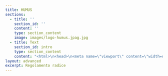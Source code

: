 ```yaml
---
title: HUMUS
sections:
  - title: ''
    section_id: ''
    content: ''
    type: section_content
    image: images/logo-humus.jpag.jpg
  - title: Text
    section_id: intro
    type: section_content
    content: "<html>\n<head>\n<meta name=\"viewport\" content=\"width=device-width, initial-scale=1\">\n<style>\n#more {display: none;}\n</style>\n\t\n<link href=\"https://fonts.googleapis.com/css2?family=Montserrat:wght@200&display=swap\" rel=\"stylesheet\">\n\n<style>\nbody {\n    font-family: 'Montserrat';font-size: 22px;\n}\n</style>\n\t\n<script>\nfunction myFunction(button, moreTextId) {\n  var moreText = document.getElementById(moreTextId);\n\n  if (moreText.style.display === \"none\") {\n    this.value = \"_ALTRO\"; \n    moreText.style.display = \"inline\";\n  } else {\n    this.value = \"mostra meno\"; \n    moreText.style.display = \"none\";\n  }\n}\n</script>\t\n\t\n</head>\n\n<body>\n\t\n<script>\nfunction myFunction(button, moreTextId) {\n  var moreText = document.getElementById(moreTextId);\n\n  if (moreText.style.display === \"none\") {\n    this.value = \"_ALTRO\"; \n    moreText.style.display = \"inline\";\n  } else {\n    this.value = \"mostra meno\"; \n    moreText.style.display = \"none\";\n  }\n}\n</script>\t\n\n<style>\nbody {\n  background-image: \"background-humus.jpg\";\n}\n</style>\n\t\n\t\n#### <center>Scendi in profondità con gli ipertesti.<br> Clicca il pulsante _altro<center>\n***\n\nRegolamento Radice è la presentazione pubblica delle finalità del progetto \"Humus\", nato nel 2019 da un’idea dell’”Associazione di Volontariato Pacha Mama ONLUS”.\n\n***\n\t\n#### Risposta breve a un’identità complessa: COS'È’ HUMUS?\n\n “Humus” è il network delle persone che si sentono rappresentate da questo nome. \n“Humus” è nell’assemblea dei soci dell’”Associazione Pacha Mama”.\nGermoglio da “Humus” nasce grazie all’ impegno dei volontari disponibili a ciclo trimestrale.\n***\n\n#### Sì ma: COSA FA HUMUS?\n\nGioca a sperimantare i linguaggi della cultura. Avvicina le persone alla consapevolezza della loro natura: quella solidale. Vicini in un’esperienza originale non possiamo piú negare di avere qualcosa in comune. ED È PER QUESTO CHE “Humus” C’È nelle iniziative che hanno il prefisso “altro-”  (hai presente \"Humus Altro Natale[#2 altrofestival](https://)”?)\n***\n\n##### <span style=\"color:red\">Leggi le parti rosse, trova facilmente la parte che ti interessa</span>\n#### Un progetto col cognome: HUMUS_ALTRO\n</span><span id=\"more-title\" style=\"display: none\"> Al di sopra del nome c’è la famiglia, che per “Humus” è “Altro”: l’Altro con la maiuscola nel rispetto di chiunque Altro.</span></p><button onclick=\"myFunction(this, 'more-title')\" id=\"btn-title\">_ALTRO</button>\n***\n\n##### <span style=\"color:red\">Per chi vuole venire alle iniziative. Per chi fatica ad accettare i tesseramenti. Per chi ha dubbi a prendere parte.</span>\n#### UN INDIVIDUO = UN  SOCIO\n<span id=\"dots\"></span><span id=\"more-subscription\" style=\"display: none\">Qualsiasi nuovo “Altro” individuo può scegliere di associarsi passando ad “Humus”. Partecipa alle iniziative chi diventa socio dell’”Associazione Pacha Mama” e sottoscrive una tessera valida da settembre all’agosto seguente. La tessera ha un costo. Presentando la tessera valida col proprio nome si viene riconosciuti soci. Nessuna iniziativa prevede il pagamento di un ticket, ma tutte le iniziative sono solo per chi si associa.</span></p><button onclick=\"myFunction(this, 'more-subscription')\" id=\"btn-subscription\">_ALTRO</button>\n***\n\n##### <span style=\"color:red\">Per chi cerca spazio. Per chi ha bisogno di tempo. Per chi viene e va.</span>\n#### Trattamento equo e non misurabile della PRESENZA\n\n</span><span id=\"uno\" style=\"display: none\">Da “Humus” l’adesione è più importante del contributo: se ogni evento prevedesse un costo d’ingresso fisso ci sarebbero più soldi in cassa e meno nomi nel registro. Più sicurezza economica ma meno ricchezza sociale. -> questo ci piace molto! Chi appoggia “Humus” nutre “Humus”.  Eque e non soppesabili sono le presenze. Chi trascorre una sola ora e chi viene alle iniziative tutto l’anno. Chi pensa a “Humus” ma non può presentarsi. Chi si sente “Humus” ma ha altri impegni. Chi su “Humus” mette tutto. Nessun modo personale di attribuire significato è escluso. Qui, come la più autentica delle esperienze, quello che succede non può essere misurato. Puoi fidarti di qualcosa che somiglia all’”Humus”, che nasce dal profondo più che dal basso. Saprai che ogni risorsa disponibile viene investita nella ricerca verso nuovi modi di raccontare i confini meravigliosamente frastagliati della realtà in cui siamo immersi. Sono intenzioni queste che non saranno mai dimenticate da Humus e che troveranno nell’ “Altro” nuovo eco.</span></p><button onclick=\"myFunction(this, 'uno')\" id=\"btn-title\">_ALTRO</button>\n***\n\n##### <span style=\"color:red\">Per chi vuole avvicinarsi. Per chi resta. Per chi è disponibile a lavorare a un progetto per un periodo.</span>\n#### Qualcosa si crea e altro si trasforma:\n#### ASSEMBLEA GLOBALE E VOLONTARI OPERATIVI\n\n</span><span id=\"due\" style=\"display: none\">La proposta “Humus” nasce dall’Assemblea Globale che si incontra per esprimere il suo voto. Ogni tre mesi il Consiglio Direttivo dell’associazione convoca l’Assemblea Globale per rinnovare la motivazione di tutti i soci alla semina del nuovo ciclo di programmazione. Con regolarità miete e pianta. Solo chi sceglie di impegnarsi durante un ciclo di tre mesi è volontario in “Humus” e a nessuno può essere richiesta preventivamente una continuità di durata maggiore. Un volontario sa individuare l’area d’interesse nella quale crescere e fare crescere, dove le attitudini, le potenzialità, le aspirazioni, da nutrimento diventano germoglio seguendo un metodo. E’ operativo il volontario che si prende cura: tre mesi, una sera a settimana, portando del lavoro a casa. Coltivano intese i volontari che collaborano all’interno di un Gruppo Operativo, dove seguono con efficacia settoriale la crescita delle iniziative che da “Humus” nascono in quel trimestre. Cinque rappresentanti per cinque Gruppi Operativi: Comunicazione, Culturale, Sociale, Tecnico, Logistico. I rappresentanti intrecciano sinergicamente le competenze di ciascun gruppo ad Altro Consiglio, dove le iniziative di un trimestre sono progettate seguendo una visione di insieme. Due membri del Consiglio Direttivo dell’associazione supervisionano le attività di Altro Consiglio esplicitando le sensibilità che in questo Regolamento Radice sono sancite. Il Consiglio Direttivo e il Regolamento Radice sono la garanzia che l’organizzazione rimanga sul lungo periodo coerente alla sua specificità. All’Assemblea Globale i soci eleggono il Presidente più tre altri membri (il Segretario, il Tesoriere, il Quarto) che per dodici mesi (quattro cicli) rappresenteranno formalmente l’associazione tutta. Il Consiglio Direttivo si impegna a garantire la continuità nel tempo dell’attività associativa convocando ogni tre mesi l’Assemblea Globale, moderando l’incontro con tutti i soci nei tempi e nelle modalità affinchè siano abbattute le barriere tra un singolo socio e la sua possibilità di poter esprimere un cambiamento della forma fluida di “Humus”, modificando questo Regolamento Radice. L’Assemblea Globale si confronta sulle attività del ciclo precedente, formula le proposte del ciclo successivo e approva i Gruppi Operativi nella quale si sono liberamente inseriti gli associati che decidono di donare la propria disponibilità di volontari al progetto, almeno fino al trimestre successivo. ***Seguendo questo metodo, l’Associazione rimane contestualmente fluida e solida, perché rinnova ciclicamente nell’incontro con i cittadini le premesse di una presenza radicata e sentita ma anche germogliata e viva.***</span></p><button onclick=\"myFunction(this, 'due')\" id=\"btn-title\">_ALTRO</button>\n***\n\n##### <span style=\"color:red\">Per le persone che possono donare sensibilità e capacità al progetto. Per chi ha urgenza di esprimersi. Per chi ha una ragione sociale o una causa da condividere. Per entrare in rete alla pari.</span>\n#### PARTNER SOLIDALI \n</span><span id=\"tre\" style=\"display: none\">Humus vive in una realtà complessa e ricca di soggetti “altri” con cui dialogare, lavorare e camminare verso un orizzonte comune, mantenendo una propria unicità. Sono chiamati partner solidali, collettivi o i singoli, che riconoscono in Humus lo spazio dove potersi esprimere e che collaborano alle iniziative di Humus e le arricchiscono della loro esperienza.</span></p><button onclick=\"myFunction(this, 'tre')\" id=\"btn-title\">_ALTRO</button>\n***\n\n##### <span style=\"color:red\">Per le collaborazioni che abbiamo instaurato sulla base di leggi di mercato. Per le parti della proposta che richiedono rimborsi, acquisti o stipendi. Per comprendere meglio le scelte delle spese di bilancio.</span>\n#### PARTNER ECONOMICI\n</span><span id=\"quattro\" style=\"display: none\">Il progetto rientra delle sue spese principalmente attraverso le quote associative. Anche attraverso i finanziamenti pubblici e quelli privati, Humus trova sostegno per le sue iniziative. Costruire costa e non tutto può essere pagato attraverso il lavoro volontario o lo scambio. Se i materiali di recupero, il lavoro volontario, i doni sono risorse che non prevedono voci di spesa, i prodotti etici e sostenibili, il lavoro di tecnici specializzati, le autorizzazioni, le assicurazioni, le certificazioni, il noleggio di strumentazioni necessarie, e più in generale tutti quei servizi e prodotti che non si riescono a procurare in maniera diversa se non acquistandoli sul mercato, diventano voci di spesa. Gli artisti e i professionisti nel campo sociale o della cultura arricchiscono il terreno che Humus abita e coltiva; per questo su di loro l’associazione investe un valore economico espresso chiaramente nel bilancio trimestrale.</span></p><button onclick=\"myFunction(this, 'quattro')\" id=\"btn-title\">_ALTRO</button>\n***\n\n##### <span style=\"color:red\">Per i pragmatici</span>\n#### MISSIONE\n</span><span id=\"cinque\" style=\"display: none\">Il germoglio è la missione. In pratica “Humus” organizza iniziative in modo sostenibile. Dal rispetto dell’ambiente a quello per il lavoro umano, le strategie e pratiche di cui si avvale sono per il cittadino un punto di riferimento concreto e fattibile: usa prodotti della filiera del commercio equo o di quella locale; lascia esprimere artisti del territorio e non giudica i linguaggi dell’arte o della cultura attuale; lotta insieme ad altri perseguendo le stesse cause sociali verso la riduzione delle diseguaglianze e il miglioramento della qualità di vita delle singole persone; comunica messaggi positivi argomentando dettagliatamente con parole e fatti le alte possibilità di perseguire obiettivi comuni grazie alla partecipazione cosciente della cittadinanza alla vita pubblica. Se uno ad un evento “Humus” trova una parte di tutto questo, il progetto si è avvicinato alla sua missione sul campo.</span></p><button onclick=\"myFunction(this, 'cinque')\" id=\"btn-title\">_ALTRO</button>\n***\n\n##### <span style=\"color:red\">Per i sognatori</span>\n#### VISIONE\n</span><span id=\"sei\" style=\"display: none\">Le radici sono la visione. Se uno vede in “Humus” che è possibile un posto in cui le scelte sono prese con consapevolezza delle profonde implicazioni con il resto dell’ambiente, allora magari è più facile che trovi fiducia per immaginare una società globale che cerca un equilibrio nelle radici che la natura dell’uomo ha intrecciato su quella del pianeta.</span></p><button onclick=\"myFunction(this, 'sei')\" id=\"btn-title\">_ALTRO</button>\n\n</body>\n\t\n</html>"
layout: advanced
excerpt: Regolamento radice
---
```

